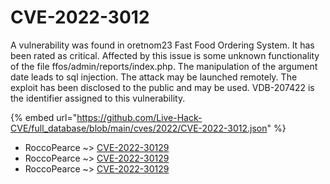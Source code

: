 # CVE-2022-3012

A vulnerability was found in oretnom23 Fast Food Ordering System. It has been rated as critical. Affected by this issue is some unknown functionality of the file ffos/admin/reports/index.php. The manipulation of the argument date leads to sql injection. The attack may be launched remotely. The exploit has been disclosed to the public and may be used. VDB-207422 is the identifier assigned to this vulnerability.

{% embed url="https://github.com/Live-Hack-CVE/full_database/blob/main/cves/2022/CVE-2022-3012.json" %}


* RoccoPearce ~> [CVE-2022-30129](https://www.alice-snow.ru/2022/database/cve-2022-3012/cve-2022-30129-roccopearce)
* RoccoPearce ~> [CVE-2022-30129](https://www.alice-snow.ru/2022/database/cve-2022-3012/cve-2022-30129-roccopearce)
* RoccoPearce ~> [CVE-2022-30129](https://www.alice-snow.ru/2022/database/cve-2022-3012/cve-2022-30129-roccopearce)
